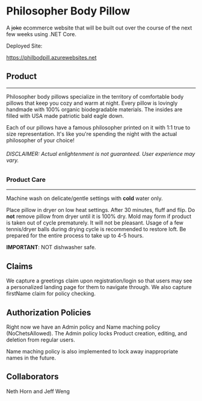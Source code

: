 # Philosopher Body Pillow

A ~~joke~~ ecommerce website that will be built out over the course of the next few weeks using .NET Core.

Deployed Site:

https://philbodpill.azurewebsites.net

## Product
---

Philosopher body pillows specialize in the territory of comfortable body pillows that keep you cozy and warm at night. Every pillow is lovingly handmade with 100% organic biodegradable materials. The insides are filled with USA made patriotic bald eagle down.

Each of our pillows have a famous philosopher printed on it with 1:1 true to size representation. It's like you're spending the night with the actual philosopher of your choice!

###### DISCLAIMER: Actual enlightenment is not guaranteed. User experience may vary.  

### Product Care
---

Machine wash on delicate/gentle settings with **cold** water only. 

Place pillow in dryer on low heat settings. After 30 minutes, fluff and flip. Do **not** remove pillow from dryer until it is 100% dry. Mold may form if product is taken out of cycle prematurely. It will not be pleasant. Usage of a few tennis/dryer balls during drying cycle is recommended to restore loft. Be prepared for the entire process to take up to 4-5 hours.

**IMPORTANT**: NOT dishwasher safe.

## Claims
We capture a greetings claim upon registration/login so that users may see a personalized landing page for them to navigate through. We also capture firstName claim for policy checking.

## Authorization Policies
Right now we have an Admin policy and Name maching policy (NoChetsAllowed). The Admin policy locks Product creation, editing, and deletion from regular users. 

Name maching policy is also implemented to lock away inappropriate names in the future.

## Collaborators

Neth Horn and Jeff Weng